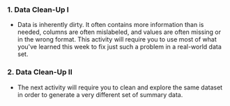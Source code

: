 ### 1. Data Clean-Up I

* Data is inherently dirty. It often contains more information than is needed, columns are often mislabeled, and values are often missing or in the wrong format. This activity will require you to use most of what you've learned this week to fix just such a problem in a real-world data set.

### 2. Data Clean-Up II

* The next activity will require you to clean and explore the same dataset in order to generate a very different set of summary data.
